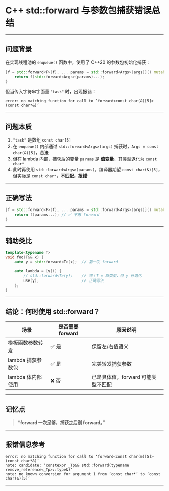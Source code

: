 # C++ std::forward 与参数包捕获错误总结

---

## 问题背景

在实现线程池的 `enqueue()` 函数中，使用了 C++20 的参数包初始化捕获：

```cpp
[f = std::forward<F>(f), ... params = std::forward<Args>(args)]() mutable {
    return f(std::forward<Args>(params)...);
}
```

但当传入字符串字面量 `"task"` 时，出现报错：

```text
error: no matching function for call to ‘forward<const char(&)[5]>(const char*&)’
```

---

## 问题本质

1. `"task"` 是数组 `const char[5]`
2. 在 `enqueue()` 内部通过 `std::forward<Args>(args)` 捕获时，`Args = const char(&)[5]`，**合法**
3. 但在 lambda 内部，捕获后的变量 `params` 是 **值变量**，其类型退化为 `const char*`
4. 此时再使用 `std::forward<Args>(params)`，编译器期望 `const char(&)[5]`，但实际是 `const char*`，**不匹配，报错**

---

## 正确写法

```cpp
[f = std::forward<F>(f), ... params = std::forward<Args>(args)]() mutable {
    return f(params...); // ✅ 不再 forward
}
```

---

## 辅助类比

```cpp
template<typename T>
void foo(T&& x) {
    auto y = std::forward<T>(x);  // 第一次 forward

    auto lambda = [y]() {
        // std::forward<T>(y);    // 错！T = 原类型，但 y 已退化
        use(y);                   // 正确写法
    };
}
```

---

## 结论：何时使用 std::forward？

| 场景           | 是否需要 forward           | 原因说明                            |
|----------------|----------------------------|-------------------------------------|
| 模板函数参数转发 | ✅ 是                      | 保留左/右值语义                      |
| lambda 捕获参数包 | ✅ 是                      | 完美转发捕获参数                      |
| lambda 体内部使用 | ❌ 否                      | 已是具体值，forward 可能类型不匹配     |

---

## 记忆点

> **“forward 一次足够，捕获之后别 forward。”**

---

## 报错信息参考

```text
error: no matching function for call to ‘forward<const char(&)[5]>(const char*&)’
note: candidate: ‘constexpr _Tp&& std::forward(typename remove_reference<_Tp>::type&)’
note: no known conversion for argument 1 from ‘const char*’ to ‘const char(&)[5]’
```

---